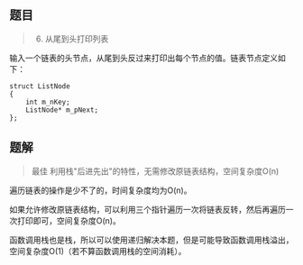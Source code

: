 ## 题目

> 6. 从尾到头打印列表

输入一个链表的头节点，从尾到头反过来打印出每个节点的值。链表节点定义如下：

```
struct ListNode
{
    int m_nKey;
    ListNode* m_pNext;
};
```

## 题解

> 最佳 利用栈"后进先出"的特性，无需修改原链表结构，空间复杂度O(n)

遍历链表的操作是少不了的，时间复杂度均为O(n)。

如果允许修改原链表结构，可以利用三个指针遍历一次将链表反转，然后再遍历一次打印即可，空间复杂度O(n)。

函数调用栈也是栈，所以可以使用递归解决本题，但是可能导致函数调用栈溢出，空间复杂度O(1)（若不算函数调用栈的空间消耗）。